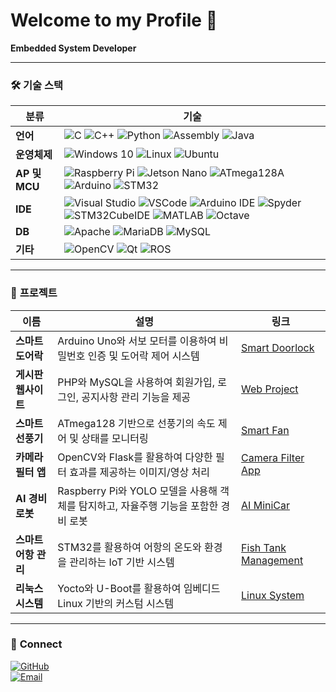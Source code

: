 # Welcome to my Profile 👋

**Embedded System Developer**

---

### 🛠️ **기술 스택**

| **분류**       | **기술**                                                                 |
|-----------------|-------------------------------------------------------------------------|
| **언어**       | ![C](https://img.shields.io/badge/-C-blue) ![C++](https://img.shields.io/badge/-C++-blue) ![Python](https://img.shields.io/badge/-Python-yellow) ![Assembly](https://img.shields.io/badge/-Assembly-lightgrey) ![Java](https://img.shields.io/badge/-Java-orange) |
| **운영체제**   | ![Windows 10](https://img.shields.io/badge/-Windows_10-blue) ![Linux](https://img.shields.io/badge/-Linux-orange) ![Ubuntu](https://img.shields.io/badge/-Ubuntu-red) |
| **AP 및 MCU**  | ![Raspberry Pi](https://img.shields.io/badge/-Raspberry_Pi-green) ![Jetson Nano](https://img.shields.io/badge/-Jetson_Nano-green) ![ATmega128A](https://img.shields.io/badge/-ATmega128A-green) ![Arduino](https://img.shields.io/badge/-Arduino-blue) ![STM32](https://img.shields.io/badge/-STM32-blue) |
| **IDE**        | ![Visual Studio](https://img.shields.io/badge/-Visual_Studio-purple) ![VSCode](https://img.shields.io/badge/-VSCode-blue) ![Arduino IDE](https://img.shields.io/badge/-Arduino_IDE-green) ![Spyder](https://img.shields.io/badge/-Spyder-red) ![STM32CubeIDE](https://img.shields.io/badge/-CubeIDE-blue) ![MATLAB](https://img.shields.io/badge/-MATLAB-orange) ![Octave](https://img.shields.io/badge/-Octave-lightblue) |
| **DB**         | ![Apache](https://img.shields.io/badge/-Apache-red) ![MariaDB](https://img.shields.io/badge/-MariaDB-blue) ![MySQL](https://img.shields.io/badge/-MySQL-blue) |
| **기타**       | ![OpenCV](https://img.shields.io/badge/-OpenCV-lightblue) ![Qt](https://img.shields.io/badge/-Qt-green) ![ROS](https://img.shields.io/badge/-ROS-black) |

---

### 📂 **프로젝트**

| 이름 | 설명 | 링크 |
|------|------|------|
| **스마트 도어락**   | Arduino Uno와 서보 모터를 이용하여 비밀번호 인증 및 도어락 제어 시스템 | [Smart Doorlock](https://github.com/Kwonsiwoo2/DoorLock) |
| **게시판 웹사이트** | PHP와 MySQL을 사용하여 회원가입, 로그인, 공지사항 관리 기능을 제공 | [Web Project](https://github.com/Kwonsiwoo2/WebServer) |
| **스마트 선풍기**   | ATmega128 기반으로 선풍기의 속도 제어 및 상태를 모니터링 | [Smart Fan](https://github.com/Kwonsiwoo2/Fan-Project) |
| **카메라 필터 앱**  | OpenCV와 Flask를 활용하여 다양한 필터 효과를 제공하는 이미지/영상 처리 | [Camera Filter App](https://github.com/Kwonsiwoo2/camera_filter_app) |
| **AI 경비로봇**     | Raspberry Pi와 YOLO 모델을 사용해 객체를 탐지하고, 자율주행 기능을 포함한 경비 로봇 | [AI MiniCar](https://github.com/Kwonsiwoo2/AI_MiniCar) |
| **스마트 어항 관리**| STM32를 활용하여 어항의 온도와 환경을 관리하는 IoT 기반 시스템 | [Fish Tank Management](https://github.com/Kwonsiwoo2/Fish_Bowl_Project) |
| **리눅스 시스템**   | Yocto와 U-Boot를 활용하여 임베디드 Linux 기반의 커스텀 시스템 | [Linux System](https://github.com/Kwonsiwoo2/Linux_System) |

---

### 🔗 **Connect**

[![GitHub](https://img.shields.io/badge/GitHub-Profile-blue?logo=github)](https://github.com/Kwonsiwoo2)  
[![Email](https://img.shields.io/badge/Email-ksww7010612%40naver.com-blue?logo=gmail)](mailto:ksww7010612@naver.com)
